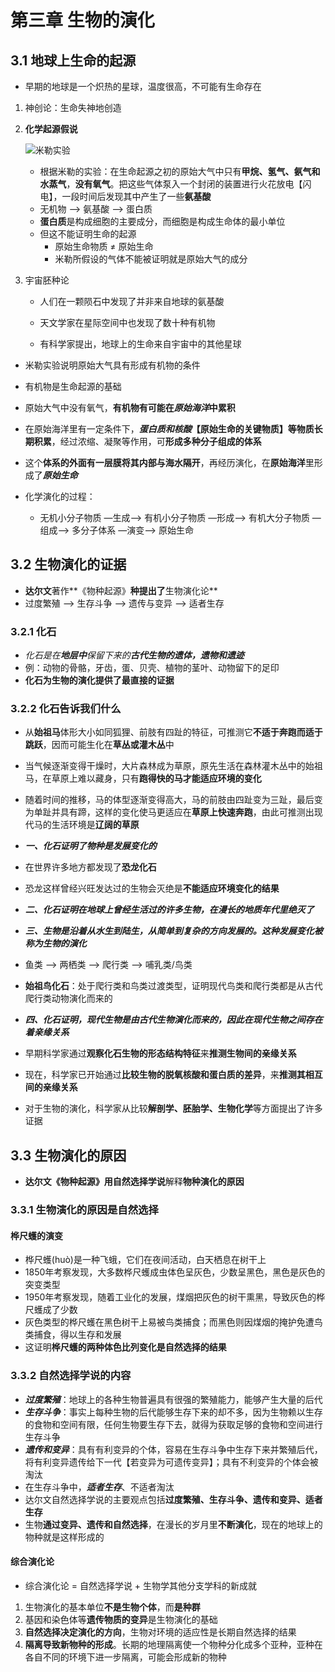 # 第三章 生物的演化

## 3.1 地球上生命的起源

- 早期的地球是一个炽热的星球，温度很高，不可能有生命存在

1. 神创论：生命失神地创造

2. **化学起源假说**

   ![米勒实验](https://i.ibb.co/5MB0C20/image.png)

   - 根据米勒的实验：在生命起源之初的原始大气中只有**甲烷、氢气、氨气和水蒸气**，**没有氧气**。把这些气体泵入一个封闭的装置进行火花放电【闪电】，一段时间后发现其中产生了一些**氨基酸**
   - 无机物 ——> 氨基酸 ——> 蛋白质
   - **蛋白质**是构成细胞的主要成分，而细胞是构成生命体的最小单位
   - 但这不能证明生命的起源
     - 原始生命物质 ≠ 原始生命
     - 米勒所假设的气体不能被证明就是原始大气的成分

3. 宇宙胚种论

     - 人们在一颗陨石中发现了并非来自地球的氨基酸

     - 天文学家在星际空间中也发现了数十种有机物

     - 有科学家提出，地球上的生命来自宇宙中的其他星球


- 米勒实验说明原始大气具有形成有机物的条件

- 有机物是生命起源的基础

- 原始大气中没有氧气，**有机物有可能在*原始海洋*中累积**
- 在原始海洋里有一定条件下，***蛋白质和核酸*【原始生命的关键物质】等物质长期积累**，经过浓缩、凝聚等作用，可**形成多种分子组成的体系**
- 这个**体系的外面有一层膜将其内部与海水隔开**，再经历演化，在**原始海洋**里形成了***原始生命***
- 化学演化的过程：
  - 无机小分子物质 —生成—> 有机小分子物质 —形成—> 有机大分子物质 —组成—> 多分子体系 —演变—> 原始生命

## 3.2 生物演化的证据

- **达尔文**著作**《物种起源》**种提出了**生物演化论**
- 过度繁殖 ——> 生存斗争 ——> 遗传与变异 ——> 适者生存

### 3.2.1 化石

- *化石是在**地层中**保留下来的**古代生物的遗体，遗物和遗迹***
- 例：动物的骨骼，牙齿，蛋、贝壳、植物的茎叶、动物留下的足印
- **化石为生物的演化提供了最直接的证据**

### 3.2.2 化石告诉我们什么

- 从**始祖马**体形大小如同狐狸、前肢有四趾的特征，可推测它**不适于奔跑而适于跳跃**，因而可能生化在**草丛或灌木丛**中
- 当气候逐渐变得干燥时，大片森林成为草原，原先生活在森林灌木丛中的始祖马，在草原上难以藏身，只有**跑得快的马才能适应环境的变化**
- 随着时间的推移，马的体型逐渐变得高大，马的前肢由四趾变为三趾，最后变为单趾并具有蹄，这样的变化使马更适应在**草原上快速奔跑**，由此可推测出现代马的生活环境是**辽阔的草原**
- ***一、化石证明了物种是发展变化的***

- 在世界许多地方都发现了**恐龙化石**
- 恐龙这样曾经兴旺发达过的生物会灭绝是**不能适应环境变化的结果**
- ***二、化石证明在地球上曾经生活过的许多生物，在漫长的地质年代里绝灭了***

- ***三、生物是沿着从水生到陆生，从简单到复杂的方向发展的。这种发展变化被称为生物的演化***
- 鱼类 ——> 两栖类 ——> 爬行类 ——> 哺乳类/鸟类
- **始祖鸟化石**：处于爬行类和鸟类过渡类型，证明现代鸟类和爬行类都是从古代爬行类动物演化而来的
- ***四、化石证明，现代生物是由古代生物演化而来的，因此在现代生物之间存在着亲缘关系***
- 早期科学家通过**观察化石生物的形态结构特征**来**推测生物间的亲缘关系**
- 现在，科学家已开始通过**比较生物的脱氧核酸和蛋白质的差异**，来**推测其相互间的亲缘关系**
- 对于生物的演化，科学家从比较**解剖学、胚胎学、生物化学**等方面提出了许多证据

## 3.3 生物演化的原因

- **达尔文《物种起源》**用**自然选择学说**解释**物种演化的原因**

### 3.3.1 生物演化的原因是自然选择

#### 桦尺蠖的演变

- 桦尺蠖(huò)是一种飞蛾，它们在夜间活动，白天栖息在树干上
- 1850年考察发现，大多数桦尺蠖成虫体色呈灰色，少数呈黑色，黑色是灰色的突变类型
- 1950年考察发现，随着工业化的发展，煤烟把灰色的树干熏黑，导致灰色的桦尺蠖成了少数
- 灰色类型的桦尺蠖在黑色树干上易被鸟类捕食；而黑色则因煤烟的掩护免遭鸟类捕食，得以生存和发展
- 这证明**桦尺蠖的两种体色比列变化是自然选择的结果**

### 3.3.2 自然选择学说的内容

- ***过度繁殖***：地球上的各种生物普遍具有很强的繁殖能力，能够产生大量的后代
- ***生存斗争***：事实上每种生物的后代能够生存下来的却不多，因为生物赖以生存的食物和空间有限，任何生物要生存下去，就得为获取足够的食物和空间进行生存斗争
- ***遗传和变异***：具有有利变异的个体，容易在生存斗争中生存下来并繁殖后代，将有利变异遗传给下一代【若变异为可遗传变异】；具有不利变异的个体会被淘汰
- 在生存斗争中，***适者生存***、不适者淘汰
- 达尔文自然选择学说的主要观点包括**过度繁殖、生存斗争、遗传和变异、适者生存**
- 生物**通过变异、遗传和自然选择**，在漫长的岁月里**不断演化**，现在的地球上的物种就是这样形成的

#### 综合演化论

- 综合演化论 = 自然选择学说 + 生物学其他分支学科的新成就

1. 生物演化的基本单位**不是生物个体**，而**是种群**
2. 基因和染色体等**遗传物质的变异**是生物演化的基础
3. **自然选择决定演化的方向**，生物对环境的适应性是长期自然选择的结果
4. **隔离导致新物种的形成**。长期的地理隔离使一个物种分化成多个亚种，亚种在各自不同的环境下进一步隔离，可能会形成新的物种
